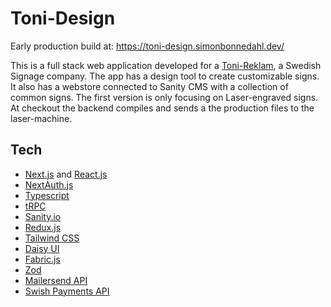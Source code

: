 # Toni-Design

Early production build at: https://toni-design.simonbonnedahl.dev/

This is a full stack web application developed for a [Toni-Reklam](https://www.tonireklam.se/), a Swedish Signage company. 
The app has a design tool to create customizable signs. It also has a webstore connected to Sanity CMS with a collection of common signs.
The first version is only focusing on Laser-engraved signs. 
At checkout the backend compiles and sends a the production files to the laser-machine.

## Tech


- [Next.js](https://nextjs.org/) and [React.js](https://reactjs.org/)
- [NextAuth.js](https://next-auth.js.org/)
- [Typescript](https://www.typescriptlang.org/)
- [tRPC](https://trpc.io/)
- [Sanity.io](https://www.sanity.io/)
- [Redux.js](https://redux.js.org/)
- [Tailwind CSS](https://tailwindcss.com/)
- [Daisy UI](https://daisyui.com/)
- [Fabric.js](http://fabricjs.com/)
- [Zod](https://github.com/colinhacks/zod)
- [Mailersend API](https://www.mailersend.com/)
- [Swish Payments API](https://developer.swish.nu/api)
